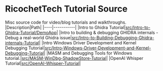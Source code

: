 # RicochetTech Tutorial Source
Misc source code for video/blog tutorials and walkthroughs.
|Description|Path|
|----|-----------|
|Intro to Ghidra Tutorial|[src/Intro-to-Ghidra-Tutorial/DemoApp](src/Intro-to-Ghidra-Tutorial/DemoApp)|
|Intro to building & debugging GHIDRA internals - Debug a real-world Ghidra issue|[src/Intro-to-Building-Debugging-Ghidra-internals-Tutorial](src/Intro-to-Building-Debugging-Ghidra-internals-Tutorial)|
|Intro Windows Driver Development and Kernel Debugging Tutorial|[src/Intro-Windows-Driver-Development-and-Kernel-Debugging-Tutorial](src/Intro-Windows-Driver-Development-and-Kernel-Debugging-Tutorial)|
|MASM and Debugging Tools for Windows tutorial.|[src/MASM-WinDbg-ShadowStore-Tutorial](src/MASM-WinDbg-ShadowStore-Tutorial)|
|OpenAI Whisper Tutorial|[src/OpenAI-Whisper-Tutorial](src/OpenAI-Whisper-Tutorial)|
